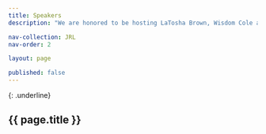 ```yaml
---
title: Speakers
description: "We are honored to be hosting LaTosha Brown, Wisdom Cole and Terisa Siagatonu"

nav-collection: JRL
nav-order: 2

layout: page

published: false
---
```

{: .underline}
## {{ page.title }}



